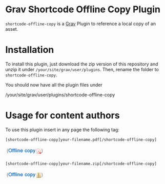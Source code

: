 # Grav Shortcode Offline Copy Plugin


`shortcode-offline-copy` is a [Grav][grav] Plugin to reference a local copy
of an asset.


# Installation

To install this plugin, just download the zip version of this repository and
unzip it under `/your/site/grav/user/plugins`.
Then, rename the folder to `shortcode-offline-copy`.

You should now have all the plugin files under

  /your/site/grav/user/plugins/shortcode-offline-copy

# Usage for content authors

To use this plugin insert in any page the following tag:

    [shortcode-offline-copy]your-filename.pdf[/shortcode-offline-copy]

![Shortcode Offline Copy PDF](samples/sample-pdf.png)

    [shortcode-offline-copy]your-filename.zip[/shortcode-offline-copy]

![Shortcode Offline Copy ZIP](samples/sample-zip.png)

[grav]: http://github.com/getgrav/grav
